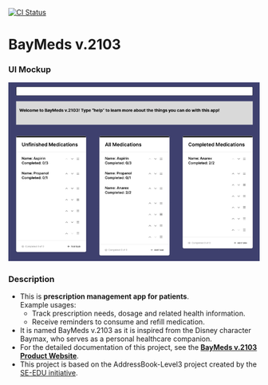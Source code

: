 [![CI Status](https://github.com/AY2324S1-CS2103T-T15-2/tp/actions/workflows/gradle.yml/badge.svg)](https://github.com/AY2324S1-CS2103T-T15-2/tp/actions)

# BayMeds v.2103

### UI Mockup
![Ui](docs/images/Ui.png)


### Description
* This is **prescription management app for patients**.<br>
  Example usages:
  * Track prescription needs, dosage and related health information.
  * Receive reminders to consume and refill medication.
* It is named BayMeds v.2103 as it is inspired from the Disney character Baymax, who serves as a personal healthcare companion.
* For the detailed documentation of this project, see the **[BayMeds v.2103 Product Website](https://ay2324s1-cs2103t-t15-2.github.io/tp/)**.
* This project is based on the AddressBook-Level3 project created by the [SE-EDU initiative](https://se-education.org).
